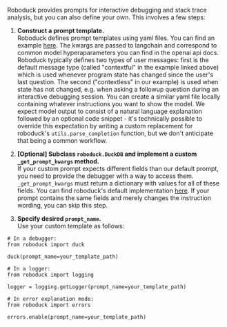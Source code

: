 Roboduck provides prompts for interactive debugging and stack trace analysis, but you can also define your own. This involves a few steps:

1. **Construct a prompt template.**  
Roboduck defines prompt templates using yaml files. You can find an example [here](https://github.com/hdmamin/roboduck/tree/main/lib/roboduck/prompts/chat). The kwargs are passed to langchain and correspond to common model hyperaparameters you can find in the openai api docs. Roboduck typically defines two types of user messages: first is the default message type (called "contextful" in the example linked above) which is used whenever program state has changed since the user's last question. The second ("contextless" in our example) is used when state has not changed, e.g. when asking a followup question during an interactive debugging session. You can create a similar yaml file locally containing whatever instructions you want to show the model. We expect model output to consist of a natural language explanation followed by an optional code snippet - it's technically possible to override this expectation by writing a custom replacement for roboduck's `utils.parse_completion` function, but we don't anticipate that being a common workflow.

2. **[Optional] Subclass `roboduck.DuckDB` and implement a custom `_get_prompt_kwargs` method.**  
If your custom prompt expects different fields than our default prompt, you need to provide the debugger with a way to access them. `_get_prompt_kwargs` must return a dictionary with values for all of these fields. You can find roboduck's default implementation [here](https://github.com/hdmamin/roboduck/blob/fb2c7865c6435812d44d2df8fa12d53d7776d73d/lib/roboduck/debug.py#L200). If your prompt contains the same fields and merely changes the instruction wording, you can skip this step.

3. **Specify desired `prompt_name`.**  
Use your custom template as follows:

```
# In a debugger:
from roboduck import duck

duck(prompt_name=your_template_path)
```

```
# In a logger:
from roboduck import logging

logger = logging.getLogger(prompt_name=your_template_path)
```

```
# In error explanation mode:
from roboduck import errors

errors.enable(prompt_name=your_template_path)
```
